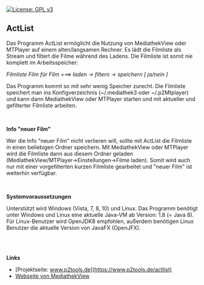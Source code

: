 
[![License: GPL v3](https://img.shields.io/badge/License-GPL%20v3-blue.svg)](http://www.gnu.org/licenses/gpl-3.0)

## ActList

Das Programm ActList ermöglicht die Nutzung von MediathekView oder MTPlayer auf einem alten/langsamen Rechner. Es lädt die Filmliste als Stream und filtert die Filme während des Ladens. Die Filmliste ist somit nie komplett im Arbeitsspeicher:

*Filmliste Film für Film ===> laden -> filtern -> speichern [ ja/nein ]*

Das Programm kommt so mit sehr wenig Speicher zurecht. Die Filmliste speichert man ins Konfigverzeichnis (~/.mediathek3 oder ~/.p2Mtplayer) und kann dann MediathekView oder MTPlayer starten und mit aktueller und gefilterter Filmliste arbeiten.

<br />

**Info "neuer Film"**

Wer die Info "neuer Film" nicht verlieren will, sollte mit ActList die Filmliste in einen beliebigen Ordner speichern. Mit MediathekView oder MTPlayer wird die Filmliste dann aus diesem Ordner geladen (MediathekView/MTPlayer->Einstellungen->Filme laden). Somit wird auch nur mit einer vorgefilterten kurzen Filmliste gearbeitet und "neuer Film" ist weiterhin verfügbar.

<br />

**Systemvoraussetzungen**

Unterstützt wird Windows (Vista, 7, 8, 10) und Linux. Das Programm benötigt unter Windows und Linux eine aktuelle Java-VM ab Version: 1.8 (= Java 8). Für Linux-Benutzer wird OpenJDK8 empfohlen, außerdem benötigen Linux Benutzer die aktuelle Version von JavaFX (OpenJFX).


<br />
<br />

**Links**

- [Projektseite: www.p2tools.de](https://www.p2tools.de/actlist)
- [Webseite von MediathekView](https://mediathekview.de)
